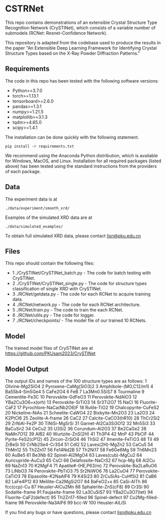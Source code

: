 # CSTRNet
This repo contains demonstrations of an extensible Crystal Structure Type Recognition Network (CrySTINet), which consists of a variable number of submodels (RCNet: Resnet-Confidence Network).

This repository is adapted from the codebase used to produce the results in the paper "An Extensible Deep Learning Framework for Identifying Crystal Structure Types based on the X-Ray Powder Diffraction Patterns."

## Requirements

The code in this repo has been tested with the following software versions:
- Python>=3.7.0
- torch>=1.13.1
- tensorboard>=2.6.0
- pandas>=1.3.1
- numpy>=1.21.5
- matplotlib>=3.1.3
- tqdm>=4.65.0
- scipy>=1.4.1

The installation can be done quickly with the following statement.
```
pip install -r requirements.txt
```

We recommend using the Anaconda Python distribution, which is available for Windows, MacOS, and Linux. Installation for all required packages (listed above) has been tested using the standard instructions from the providers of each package.

## Data

The experiment data is at
```
./data/experiment/smooth_xrd/
```

Examples of the simulated XRD data are at
```
./data/simulated_examples/
```

To obtain full simulated XRD data, please contact lisn@pku.edu.cn 


## Files

This repo should contain the following files:
- 1 ./CrySTINet/CrySTINet_batch.py - The code for batch testing with CrySTINet.
- 2 ./CrySTINet/CrySTINet_single.py - The code for structure types classification of single XRD with CrySTINet.
- 3 ./RCNet/getdata.py - The code for each RCNet to acquire training data.
- 4 ./RCNet/network.py - The code for each RCNet architecture.
- 5 ./RCNet/train.py - The code to train the each RCNet.
- 6 ./RCNet/utils.py - The code for logger.
- 7 ./RCNet/checkpoints/ - The model file of our trained 10 RCNets.

## Model
The trained model files of CrySTINet are at https://github.com/PKUsam2023/CrySTINet

## Model Output
The output IDs and names of the 100 structure types are as follows:
1	Olivine-Mg2SiO4
2	Pyroxene-CaMg(SiO3)2
3	Amphibole-(MO,C12/m1)
4	Ba5Sb4-Sm5Ge4
5	CaFe2O4
6	FeB
7	La3Mn0.5SiS7
8	Tourmaline
9	Cementite-Fe3C
10	Perovskite-GdFeO3
11	Perovskite-NdAlO3
12	YBa2Cu3O6+x(orh)
13	Perovskite-SrTiO3
14	Sr3Ti2O7
15	NaCl
16	Fluorite-CaF2
17	Pyrochlore-NaCa(Nb2O6)F
18	Rutile-TiO2
19	Chalcopyrite-CuFeS2
20	Nickeline-NiAs
21	Scheelite-CaWO4
22	Bixbyite-Mn2O3
23	La2O3
24	K2PtCl6
25	Zeolite-A-frame
26	CaC2
27	Calcite-CaCO3(hR10)
28	ThCr2Si2
29	ZrNiAl-Fe2P
30	TiNiSi-MgSrSi
31	Garnet-Al2Ca3Si3O12
32	Mn5Si3
33	BaCuSn2
34	CeCu2
35	U3Si2
36	Corundum-Al2O3
37	Be2CaGe2
38	NaMn7O12
39	AlB2
40	Wurtzite-ZnS(2H)
41	Th3P4
42	MnP
43	PbClF
44	Pyrite-FeS2(cP12)
45	Zircon-ZrSiO4
46	ThSi2
47	Ilmenite-FeTiO3
48	TlI
49	ZrBeSi
50	CrNb2Se4-Cr3S4
51	CdI2
52	Laves(2H)-MgZn2
53	CaCu5
54	ThMn12
55	Th2Zn17
56	Fe14Nd2B
57	Th2Ni17
58	Fe6Ge6Mg
59	Th6Mn23
60	AuBe5
61	Be3Nb
62	Spinel-Al2MgO4
63	Laves(cub)-MgCu2
64	Auricupride-AuCu3
65	CsCl
66	Delafossite-NaCrS2
67	hcp-Mg
68	Al2Cu
69	NaZn13
70	K2MgF4
71	Apatite#-(HE,P63/m)
72	Perovskite-Ba2LaRuO6
73	LiNbO3
74	Perovskite-PbTiO3
75	Sr2NiWO6
76	La2CuO4
77	Perovskite-CaTiO3
78	Elpasolite-K2NaAlF6
79	K4Si23
80	ZrCuSiAs-CuHfSi2
81	CaB6
82	LaFe4P12
83	Melilite-Ca2MgSi2O7
84	BaFeO2+x
85	CaSi-AlTh
86	fcc(ccp)-Cu
87	Heusler-AlCu2Mn
88	Sphalerite-ZnS(cF8)
89	Cr3Si
90	Sodalite-frame
91	Faujasite-frame
92	La3CuSiS7
93	YBa2Cu3O7(tet)
94	Fluorite-CaF2(defect)
95	Th2Zn17-filled
96	Spinel-defect
97	Cu2Mg-filled-frame
98	Perovskite-Na3AlF6
99	bcc-W
100	Heusler-AlLiSi


If you find any bugs or have questions, please contact lisn@pku.edu.cn